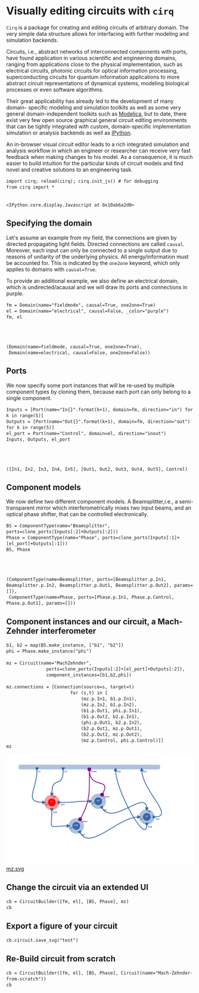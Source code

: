 
# Visually editing circuits with `cirq`

`Cirq` is a package for creating and editing circuits of arbitrary domain.
The very simple data structure allows for interfacing with further modeling and
simulation backends.

Circuits, i.e., abstract networks of interconnected components with ports,
have found application in various scientific and engineering domains,
ranging from applications close to the physical implementation,
such as electrical circuits, photonic circuits for optical information
processing,
superconducting circuits for quantum information applications
to more abstract circuit representations of dynamical systems,
modeling biological processes or even software algorithms.

Their great applicability has already led to the development of many domain-
specific modeling and simulation
toolkits as well as some very general domain-independent toolkits such as
[Modelica](https://www.modelica.org/),
but to date, there exist very few open source graphical general circuit editing
environments that can be tightly
integrated with custom, domain-specific implementation simulation or
analysis backends as well as [IPython](http://ipython.org).

An in-browser visual circuit editor leads to a rich integrated simulation and
analysis workflow
in which an engineer or researcher can receive very fast feedback when making
changes to his model.
As a consequence, it is much easier to build intuition for the particular kinds
of circuit models
and find novel and creative solutions to an engineering task.


    import cirq; reload(cirq); cirq.init_js() # for debugging
    from cirq import *


    <IPython.core.display.Javascript at 0x10ab6a2d0>


## Specifying the domain

Let's assume an example from my field, the connections are given by directed
propagating light fields.
Directed connections are called `causal`. Moreover, each input can only be
connected to a single output
due to reasons of unitarity of the underlying physics. All energy/information
must be accounted for.
This is indicated by the `one2one` keyword, which only applies to domains with
`causal=True`.

To provide an additional example, we also define an electrical domain, which is
undirected/acausal and we will draw its ports and connections in purple.


    fm = Domain(name="fieldmode", causal=True, one2one=True)
    el = Domain(name="electrical", causal=False, _color="purple")
    fm, el




    (Domain(name=fieldmode, causal=True, one2one=True),
     Domain(name=electrical, causal=False, one2one=False))



## Ports
We now specify some port instances that will be re-used by multiple component
types by cloning them, because each port can only belong to a single component.


    Inputs = [Port(name="In{}".format(k+1), domain=fm, direction="in") for k in range(5)]
    Outputs = [Port(name="Out{}".format(k+1), domain=fm, direction="out") for k in range(5)]
    el_port = Port(name="Control", domain=el, direction="inout")
    Inputs, Outputs, el_port




    ([In1, In2, In3, In4, In5], [Out1, Out2, Out3, Out4, Out5], Control)



## Component models

We now define two different component models. A Beamsplitter,i.e., a semi-
transparent mirror which interferometrically mixes two input beams, and an
optical phase shifter, that can be controlled electronically.


    BS = ComponentType(name="Beamsplitter", ports=clone_ports(Inputs[:2]+Outputs[:2]))
    Phase = ComponentType(name="Phase", ports=clone_ports(Inputs[:1]+[el_port]+Outputs[:1]))
    BS, Phase




    (ComponentType(name=Beamsplitter, ports=[Beamsplitter.p.In1, Beamsplitter.p.In2, Beamsplitter.p.Out1, Beamsplitter.p.Out2], params=[]),
     ComponentType(name=Phase, ports=[Phase.p.In1, Phase.p.Control, Phase.p.Out1], params=[]))



## Component instances and our circuit, a Mach-Zehnder interferometer


    b1, b2 = map(BS.make_instance, ["b1", "b2"])
    phi = Phase.make_instance("phi")
    
    mz = Circuit(name="MachZehnder",
                   ports=clone_ports(Inputs[:2]+[el_port]+Outputs[:2]),
                   component_instances=[b1,b2,phi])
    
    mz.connections = [Connection(source=s, target=t) 
                            for (s,t) in [
                                (mz.p.In1, b1.p.In1), 
                                (mz.p.In2, b1.p.In2), 
                                (b1.p.Out1, phi.p.In1),
                                (b1.p.Out2, b2.p.In1),
                                (phi.p.Out1, b2.p.In2),
                                (b2.p.Out1, mz.p.Out1),
                                (b2.p.Out2, mz.p.Out2),
                                (mz.p.Control, phi.p.Control)]]
    mz

![Exported SVG schematic](mz.png)
<a href='https://rawgithub.com/ntezak/cirq/mz.svg' target='_blank'>mz.svg</a><br>


## Change the circuit via an extended UI


    cb = CircuitBuilder([fm, el], [BS, Phase], mz)
    cb

## Export a figure of your circuit


    cb.circuit.save_svg("test")

## Re-Build circuit from scratch


    cb = CircuitBuilder([fm, el], [BS, Phase], Circuit(name="Mach-Zehnder-from-scratch"))
    cb


    
